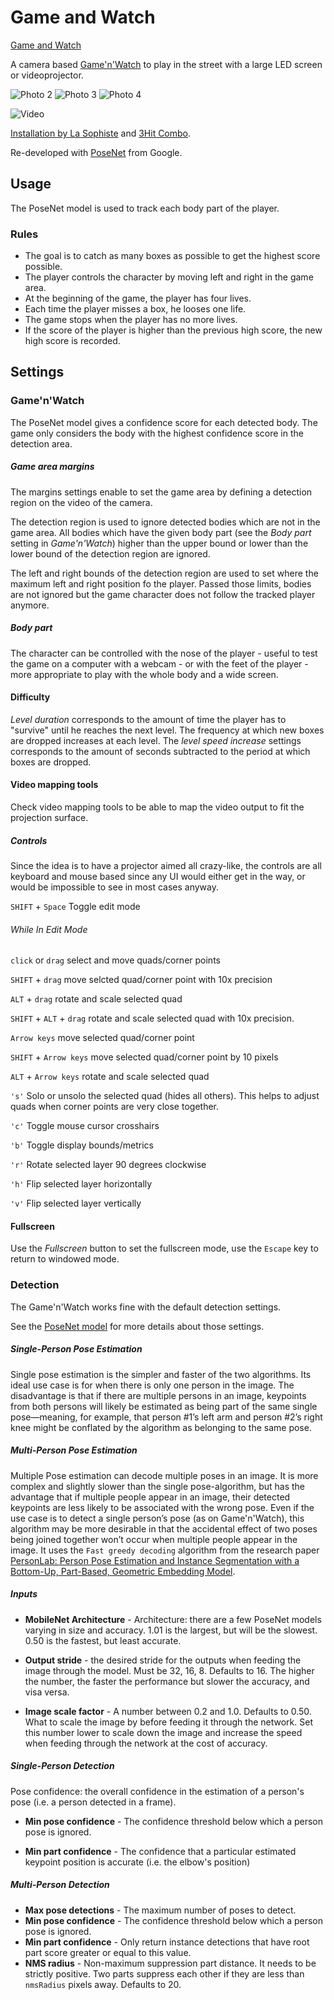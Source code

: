 # Game and Watch

[Game and Watch](https://arthursw.github.io/game-n-watch/)

A camera based [Game'n'Watch](https://en.wikipedia.org/wiki/Game_%26_Watch) to play in the street with a large LED screen or videoprojector.

![Photo 2](data/photos/photo2.jpg)
![Photo 3](data/photos/photo3.jpg)
![Photo 4](data/photos/photo4.jpg)

![Video](https://www.facebook.com/collectiflasophiste/videos/10154094716591712/)

[Installation by La Sophiste](http://www.lasophiste.com/portfolio/gamenwatch/) and [3Hit Combo](http://www.3hitcombo.fr/).


Re-developed with [PoseNet](https://github.com/tensorflow/tfjs-models/tree/master/posenet) from Google.

## Usage

The PoseNet model is used to track each body part of the player.

### Rules

 - The goal is to catch as many boxes as possible to get the highest score possible.
 - The player controls the character by moving left and right in the game area.
 - At the beginning of the game, the player has four lives.
 - Each time the player misses a box, he looses one life.
 - The game stops when the player has no more lives.
 - If the score of the player is higher than the previous high score, the new high score is recorded.

## Settings

### Game'n'Watch

The PoseNet model gives a confidence score for each detected body. The game only considers the body with the highest confidence score in the detection area.

##### Game area margins

The margins settings enable to set the game area by defining a detection region on the video of the camera.

The detection region is used to ignore detected bodies which are not in the game area. All bodies which have the given body part (see the *Body part* setting in *Game'n'Watch*) higher than the upper bound or lower than the lower bound of the detection region are ignored.

The left and right bounds of the detection region are used to set where the maximum left and right position fo the player. Passed those limits, bodies are not ignored but the game character does not follow the tracked player anymore.

##### Body part

The character can be controlled with the nose of the player - useful to test the game on a computer with a webcam - or with the feet of the player - more appropriate to play with the whole body and a wide screen.

#### Difficulty

*Level duration* corresponds to the amount of time the player has to "survive" until he reaches the next level.
The frequency at which new boxes are dropped increases at each level. The *level speed increase* settings corresponds to the amount of seconds subtracted to the period at which boxes are dropped.

#### Video mapping tools

Check video mapping tools to be able to map the video output to fit the projection surface.

##### Controls

Since the idea is to have a projector aimed all crazy-like, the controls are all keyboard and mouse based since any UI would either get in the way, or would be impossible to see in most cases anyway.

`SHIFT` + `Space` Toggle edit mode

###### While In Edit Mode

`click` or `drag` select and move quads/corner points

`SHIFT` + `drag` move selcted quad/corner point with 10x precision

`ALT` + `drag` rotate and scale selected quad

`SHIFT` + `ALT` + `drag` rotate and scale selected quad with 10x precision.

`Arrow keys` move selected quad/corner point

`SHIFT` + `Arrow keys` move selected quad/corner point by 10 pixels

`ALT` + `Arrow keys` rotate and scale selected quad

`'s'` Solo or unsolo the selected quad (hides all others). This helps to adjust quads when corner points are very close together.

`'c'` Toggle mouse cursor crosshairs

`'b'` Toggle display bounds/metrics

`'r'` Rotate selected layer 90 degrees clockwise

`'h'` Flip selected layer horizontally

`'v'` Flip selected layer vertically

#### Fullscreen

Use the *Fullscreen* button to set the fullscreen mode, use the `Escape` key to return to windowed mode.


### Detection

The Game'n'Watch works fine with the default detection settings.

See the [PoseNet model](https://github.com/tensorflow/tfjs-models/tree/master/posenet) for more details about those settings.

##### Single-Person Pose Estimation

Single pose estimation is the simpler and faster of the two algorithms. Its ideal use case is for when there is only one person in the image. The disadvantage is that if there are multiple persons in an image, keypoints from both persons will likely be estimated as being part of the same single pose—meaning, for example, that person #1’s left arm and person #2’s right knee might be conflated by the algorithm as belonging to the same pose.

##### Multi-Person Pose Estimation

Multiple Pose estimation can decode multiple poses in an image. It is more complex and slightly slower than the single pose-algorithm, but has the advantage that if multiple people appear in an image, their detected keypoints are less likely to be associated with the wrong pose. Even if the use case is to detect a single person’s pose (as on Game'n'Watch), this algorithm may be more desirable in that the accidental effect of two poses being joined together won’t occur when multiple people appear in the image. It uses the `Fast greedy decoding` algorithm from the research paper [PersonLab: Person Pose Estimation and Instance Segmentation with a Bottom-Up, Part-Based, Geometric Embedding Model](https://arxiv.org/pdf/1803.08225.pdf).

##### Inputs

* **MobileNet Architecture** - Architecture: there are a few PoseNet models varying in size and accuracy. 1.01 is the largest, but will be the slowest. 0.50 is the fastest, but least accurate.

* **Output stride** - the desired stride for the outputs when feeding the image through the model.  Must be 32, 16, 8.  Defaults to 16.  The higher the number, the faster the performance but slower the accuracy, and visa versa.

* **Image scale factor** - A number between 0.2 and 1.0. Defaults to 0.50.   What to scale the image by before feeding it through the network.  Set this number lower to scale down the image and increase the speed when feeding through the network at the cost of accuracy.


##### Single-Person Detection

Pose confidence: the overall confidence in the estimation of a person's pose (i.e. a person detected in a frame).

* **Min pose confidence** - The confidence threshold below which a person pose is ignored.

* **Min part confidence** - The confidence that a particular estimated keypoint position is accurate (i.e. the elbow's position)

##### Multi-Person Detection

* **Max pose detections** - The maximum number of poses to detect.
* **Min pose confidence** - The confidence threshold below which a person pose is ignored.
* **Min part confidence** - Only return instance detections that have root part score greater or equal to this value.
* **NMS radius** - Non-maximum suppression part distance. It needs to be strictly positive. Two parts suppress each other if they are less than `nmsRadius` pixels away. Defaults to 20.

